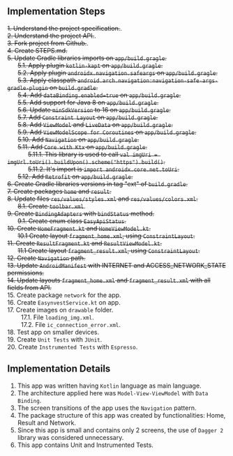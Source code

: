## Implementation Steps

~~1. Understand the project specification.~~.  
~~2. Understand the project API.~~.  
~~3. Fork project from Github.~~.  
~~4. Create STEPS.md.~~  
~~5. Update Gradle libraries imports on `app/build.gragle`.~~  
&nbsp;&nbsp;&nbsp;&nbsp;&nbsp;&nbsp;~~5.1. Apply plugin `kotlin-kapt` on `app/build.gragle`.~~  
&nbsp;&nbsp;&nbsp;&nbsp;&nbsp;&nbsp;~~5.2. Apply plugin `androidx.navigation.safeargs` on `app/build.gragle`.~~  
&nbsp;&nbsp;&nbsp;&nbsp;&nbsp;&nbsp;~~5.3. Apply classpath `android.arch.navigation:navigation-safe-args-gradle-plugin` on `build.gradle`.~~  
&nbsp;&nbsp;&nbsp;&nbsp;&nbsp;&nbsp;~~5.4. Add `dataBinding.enabled=true` on `app/build.gragle`.~~  
&nbsp;&nbsp;&nbsp;&nbsp;&nbsp;&nbsp;~~5.5. Add support for Java 8 on `app/build.gragle`.~~  
&nbsp;&nbsp;&nbsp;&nbsp;&nbsp;&nbsp;~~5.6. Update `minSdkVersion` to 16 on `app/build.gragle`.~~  
&nbsp;&nbsp;&nbsp;&nbsp;&nbsp;&nbsp;~~5.7. Add `Constraint Layout` on `app/build.gragle`.~~  
&nbsp;&nbsp;&nbsp;&nbsp;&nbsp;&nbsp;~~5.8. Add `ViewModel` and `LiveData` on `app/build.gragle`.~~  
&nbsp;&nbsp;&nbsp;&nbsp;&nbsp;&nbsp;~~5.9. Add `ViewModelScope for Coroutines` on `app/build.gragle`.~~  
&nbsp;&nbsp;&nbsp;&nbsp;&nbsp;&nbsp;~~5.10. Add `Navigation` on `app/build.gragle`.~~  
&nbsp;&nbsp;&nbsp;&nbsp;&nbsp;&nbsp;~~5.11. Add `Core with Ktx` on `app/build.gragle`.~~  
&nbsp;&nbsp;&nbsp;&nbsp;&nbsp;&nbsp;&nbsp;&nbsp;&nbsp;&nbsp;&nbsp;&nbsp;~~5.11.1. This library is used to call `val imgUri = imgUrl.toUri().buildUpon().scheme("https").build()`.~~  
&nbsp;&nbsp;&nbsp;&nbsp;&nbsp;&nbsp;&nbsp;&nbsp;&nbsp;&nbsp;&nbsp;&nbsp;~~5.11.2. It's import is `import androidx.core.net.toUri`.~~  
&nbsp;&nbsp;&nbsp;&nbsp;&nbsp;&nbsp;~~5.12. Add `Retrofit` on `app/build.gragle`.~~  
~~6. Create Gradle libraries versions in tag "ext" of `build.gradle`.~~  
~~7. Create packages `home` and `result`.~~  
~~8. Update files `res/values/styles.xml` and `res/values/colors.xml`.~~  
&nbsp;&nbsp;&nbsp;&nbsp;&nbsp;&nbsp;~~8.1. Create `toolbar.xml`~~.  
~~9. Create `BindingAdapters` with `bindStatus` method.~~  
&nbsp;&nbsp;&nbsp;&nbsp;&nbsp;&nbsp;~~9.1. Create enum class `EasyApiStatus`.~~  
~~10. Create `HomeFragment.kt` and `HomeViewModel.kt`.~~  
&nbsp;&nbsp;&nbsp;&nbsp;&nbsp;&nbsp;~~10.1 Create layout `fragment_home.xml`, using `ConstraintLayout`.~~  
~~11. Create `ResultFragment.kt` and `ResultViewModel.kt`.~~  
&nbsp;&nbsp;&nbsp;&nbsp;&nbsp;&nbsp;~~11.1 Create layout `fragment_result.xml`, using `ConstraintLayout`.~~  
~~12. Create `Navigation` path.~~  
~~13. Update `AndroidManifest` with INTERNET and ACCESS_NETWORK_STATE permissions.~~  
~~14. Update layouts `fragment_home.xml` and `fragment_result.xml` with all fields from API.~~  
15. Create package `network` for the app.  
16. Create `EasynvestService.kt` on app.  
17. Create images on `drawable` folder.  
&nbsp;&nbsp;&nbsp;&nbsp;&nbsp;&nbsp;&nbsp;&nbsp;17.1. File `loading_img.xml`.  
&nbsp;&nbsp;&nbsp;&nbsp;&nbsp;&nbsp;&nbsp;&nbsp;17.2. File `ic_connection_error.xml`.  
18. Test app on smaller devices.  
19. Create `Unit Tests` with `JUnit`.  
20. Create `Instrumented Tests` with `Espresso`.  

## Implementation Details

1. This app was written having `Kotlin` language as main language.
2. The architecture applied here was `Model-View-ViewModel` with `Data Binding`.
3. The screen transitions of the app uses the `Navigation` pattern.
4. The package structure of this app was created by functionalities: Home, Result and Network.
5. Since this app is small and contains only 2 screens, the use of `Dagger 2` library was considered unnecessary.
6. This app contains Unit and Instrumented Tests.
